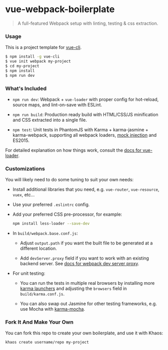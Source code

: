 # vue-webpack-boilerplate

> A full-featured Webpack setup with linting, testing & css extraction.

### Usage

This is a project template for [vue-cli](https://github.com/vuejs/vue-cli).

``` bash
$ npm install -g vue-cli
$ vue init webpack my-project
$ cd my-project
$ npm install
$ npm run dev
```

### What's Included

- `npm run dev`: Webpack + `vue-loader` with proper config for hot-reload, source maps, and lint-on-save with ESLint.

- `npm run build`: Production ready build with HTML/CSS/JS minification and CSS extracted into a single file.

- `npm test`: Unit tests in PhantomJS with Karma + karma-jasmine + karma-webpack, supporting all webpack loaders, [mock injection](http://vuejs.github.io/vue-loader/workflow/testing-with-mocks.html) and ES2015.

For detailed explanation on how things work, consult the [docs for vue-loader](http://vuejs.github.io/vue-loader).

### Customizations

You will likely need to do some tuning to suit your own needs:

- Install additional libraries that you need, e.g. `vue-router`, `vue-resource`, `vuex`, etc...

- Use your preferred `.eslintrc` config.

- Add your preferred CSS pre-processor, for example:

  ``` bash
  npm install less-loader --save-dev
  ```

- In `build/webpack.base.conf.js`:

  - Adjust `output.path` if you want the built file to be generated at a different location.

  - Add `devServer.proxy` field if you want to work with an existing backend server. See [docs for webpack dev server proxy](https://webpack.github.io/docs/webpack-dev-server.html#proxy).

- For unit testing:

  - You can run the tests in multiple real browsers by installing more [karma launchers](http://karma-runner.github.io/0.13/config/browsers.html) and adjusting the `browsers` field in `build/karma.conf.js`.

  - You can also swap out Jasmine for other testing frameworks, e.g. use Mocha with [karma-mocha](https://github.com/karma-runner/karma-mocha).

### Fork It And Make Your Own

You can fork this repo to create your own boilerplate, and use it with Khaos:

``` bash
khaos create username/repo my-project
```
